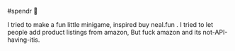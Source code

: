 #spendr 🤵

I tried to make a fun little minigame, inspired buy neal.fun . I tried to let people add product listings from amazon, But fuck amazon and its not-API-having-itis.